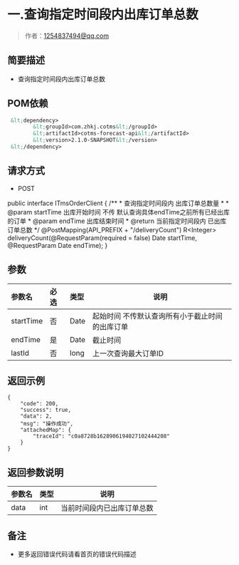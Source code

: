 # 一.查询指定时间段内出库订单总数

> 作者：1254837494@qq.com

## 简要描述

- 查询指定时间段内出库订单总数

## POM依赖

```xml
 &lt;dependency>
		&lt;groupId>com.zhkj.cotms&lt;/groupId>
		&lt;artifactId>cotms-forecast-api&lt;/artifactId>
		&lt;version>2.1.0-SNAPSHOT&lt;/version>
 &lt;/dependency>
```

## 请求方式
- POST 

public interface ITmsOrderClient {
/**
	 * 查询指定时间段内 出库订单总数量
	 *
	 * @param startTime 出库开始时间 不传 默认查询具体endTime之前所有已经出库的订单
	 * @param endTime   出库结束时间
	 * @return 当前指定时间段内 已出库订单总数
	 */
	@PostMapping(API_PREFIX + "/deliveryCount")
	R&lt;Integer> deliveryCount(@RequestParam(required = false) Date startTime, @RequestParam Date endTime);
}

## 参数

|参数名|必选|类型|说明|
|:----    |:---|:----- |-----   |
|startTime |否  |Date |起始时间  不传默认查询所有小于截止时间的出库订单  |
|endTime |是  |Date | 截止时间    |
|lastId |否  |long | 上一次查询最大订单ID    |


## 返回示例 

``` 
{
    "code": 200,
    "success": true,
    "data": 2,
    "msg": "操作成功",
    "attachedMap": {
        "traceId": "c0a8728b1628906194027102444208"
    }
}
```

## 返回参数说明 

|参数名|类型|说明|
|:-----  |:-----|-----                           |
|data |int   |当前时间段内已出库订单总数  |

## 备注 

- 更多返回错误代码请看首页的错误代码描述